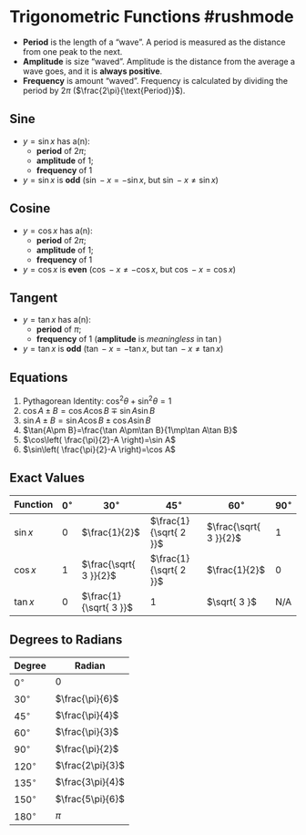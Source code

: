 # Trigonometric Functions #rushmode 
- **Period** is the length of a “wave”. A period is measured as the distance from one peak to the next. 
- **Amplitude** is size “waved”. Amplitude is the distance from the average a wave goes, and it is **always positive**. 
- **Frequency** is amount “waved”. Frequency is calculated by dividing the period by $2\pi$ ($\frac{2\pi}{\text{Period}}$).
## Sine
- $y=\sin x$ has a(n): 
	- **period** of $2\pi$;
	- **amplitude** of $1$;
	- **frequency** of 1
- $y=\sin x$ is **odd** ($\sin -x=-\sin x$, but $\sin -x\neq \sin x$)
## Cosine
- $y=\cos x$ has a(n): 
	- **period** of $2\pi$;
	- **amplitude** of $1$;
	- **frequency** of 1
- $y=\cos x$ is **even** ($\cos -x\neq-\cos x$, but $\cos -x= \cos x$)
## Tangent
- $y=\tan x$ has a(n):
	- **period** of $\pi$;
	- **frequency** of $1$ (**amplitude** is *meaningless* in $\tan$)
- $y=\tan x$ is **odd** ($\tan -x=-\tan x$, but $\tan -x\neq\tan x$)
## Equations
1. Pythagorean Identity: $\cos^{2}\theta+\sin^{2}\theta=1$
2. $\cos{A\pm B}=\cos{A}\cos{B}\mp\sin{A}\sin{B}$
3. $\sin{A\pm B}=\sin{A}\cos{B}\pm\cos{A}\sin{B}$
4. $\tan{A\pm B}=\frac{\tan A\pm\tan B}{1\mp\tan A\tan B}$
5. $\cos\left( \frac{\pi}{2}-A \right)=\sin A$
6. $\sin\left( \frac{\pi}{2}-A \right)=\cos A$
## Exact Values
Function | $0^{\circ}$ | $30^{\circ}$ | $45^{\circ}$ | $60^{\circ}$ | $90^{\circ}$
--- | --- | --- | --- | --- | ---
$\sin x$ | $0$ | $\frac{1}{2}$ | $\frac{1}{\sqrt{ 2 }}$ | $\frac{\sqrt{ 3 }}{2}$ | $1$
$\cos x$ | $1$ | $\frac{\sqrt{ 3 }}{2}$ | $\frac{1}{\sqrt{ 2 }}$ | $\frac{1}{2}$ | $0$
$\tan x$ | $0$ | $\frac{1}{\sqrt{ 3 }}$ | $1$ | $\sqrt{ 3 }$ | N/A
## Degrees to Radians
Degree | Radian
--- | ---
$0^{\circ}$ | $0$
$30^{\circ}$ | $\frac{\pi}{6}$
$45^{\circ}$ | $\frac{\pi}{4}$
$60^{\circ}$ | $\frac{\pi}{3}$
$90^{\circ}$ | $\frac{\pi}{2}$
$120^{\circ}$ | $\frac{2\pi}{3}$
$135^{\circ}$ | $\frac{3\pi}{4}$
$150^{\circ}$ | $\frac{5\pi}{6}$
$180^{\circ}$ | $\pi$